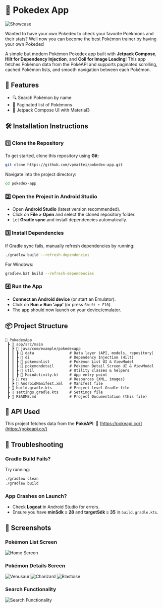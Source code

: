 # 📱 Pokedex App

![Showcase](https://raw.githubusercontent.com/vpmattei/pokedex-app/main/Showcase/Final%20Export/MainPhotoPokedexShowcase.png)

Wanted to have your own Pokedex to check your favorite Poékmons and their stats? Well now you can become the best Pokémon trainer by having your own Pokedex!

A simple but modern Pokémon Pokedex app built with **Jetpack Compose**, **Hilt for Dependency Injection**, and **Coil for Image Loading**!
This app fetches Pokémon data from the PokéAPI and supports paginated scrolling, cached Pokémon lists, and smooth navigation between each Pokémon.

## 🚀 Features
- 🔍 Search Pokémon by name
- 📜 Paginated list of Pokémons
- 🎨 Jetpack Compose UI with Material3

## 🛠️ Installation Instructions
### 1️⃣ Clone the Repository
To get started, clone this repository using **Git**:
```sh
git clone https://github.com/vpmattei/pokedex-app.git
```
Navigate into the project directory:
```sh
cd pokedex-app
```

### 2️⃣ Open the Project in Android Studio
- Open **Android Studio** (latest version recommended).
- Click on **File > Open** and select the cloned repository folder.
- Let **Gradle sync** and install dependencies automatically.

### 3️⃣ Install Dependencies
If Gradle sync fails, manually refresh dependencies by running:
```sh
./gradlew build --refresh-dependencies
```
For Windows:
```sh
gradlew.bat build --refresh-dependencies
```

### 4️⃣ Run the App
- **Connect an Android device** (or start an Emulator).
- Click on **Run > Run 'app'** (or press `Shift + F10`).
- The app should now launch on your device/emulator.

## 📦 Project Structure
```
📂 PokedexApp
 ┣ 📂 app/src/main
 ┃ ┣ 📂 java/com/example/pokedexapp
 ┃ ┃ ┣ 📂 data                # Data layer (API, models, repository)
 ┃ ┃ ┣ 📂 di                  # Dependency Injection (Hilt)
 ┃ ┃ ┣ 📂 pokemonlist         # Pokémon List UI & ViewModel
 ┃ ┃ ┣ 📂 pokemondetail       # Pokémon Detail Screen UI & ViewModel
 ┃ ┃ ┣ 📂 util                # Utility classes & helpers
 ┃ ┃ ┣ 📜 MainActivity.kt     # App entry point
 ┃ ┣ 📂 res                   # Resources (XML, images)
 ┃ ┣ 📜 AndroidManifest.xml   # Manifest file
 ┣ 📜 build.gradle.kts        # Project-level Gradle file
 ┣ 📜 settings.gradle.kts     # Settings file
 ┣ 📜 README.md               # Project Documentation (this file)
```

## 📡 API Used
This project fetches data from the **PokéAPI**:
🔗 [https://pokeapi.co/](https://pokeapi.co/)

## 🔧 Troubleshooting
### Gradle Build Fails?
Try running:
```sh
./gradlew clean
./gradlew build
```

### App Crashes on Launch?
- Check **Logcat** in Android Studio for errors.
- Ensure you have **minSdk = 28** and **targetSdk = 35** in `build.gradle.kts`.

## 📸 Screenshots

### Pokémon List Screen
![Home Screen](https://raw.githubusercontent.com/vpmattei/pokedex-app/main/Showcase/Final%20Export/PokemonListShowcase.png)

### Pokémon Details Screen
![Venusaur](https://raw.githubusercontent.com/vpmattei/pokedex-app/main/Showcase/Final%20Export/VenusaurShowcase.png)
![Charizard](https://raw.githubusercontent.com/vpmattei/pokedex-app/main/Showcase/Final%20Export/CharizardShowcase.png)
![Blastoise](https://raw.githubusercontent.com/vpmattei/pokedex-app/main/Showcase/Final%20Export/BlastoiseShowcase.png)

### Search Functionality
![Search Functionality](https://raw.githubusercontent.com/vpmattei/pokedex-app/main/Showcase/Final%20Export/SeachbarShowcase.png)
